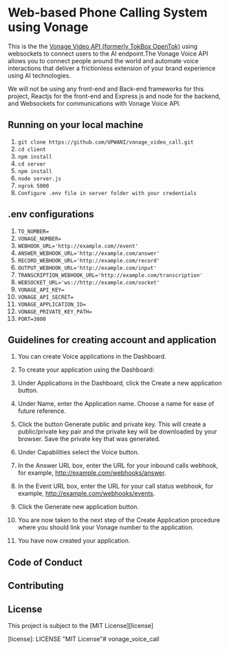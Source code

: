 



# Web-based Phone Calling System using Vonage

This is the the [Vonage Video API (formerly TokBox OpenTok)](https://developer.vonage.com/en/voice/voice-api/overview) using websockets to connect users to the AI endpoint.The Vonage Voice API allows you to connect people around the world and automate voice interactions that deliver a frictionless extension of your brand experience using AI technologies.

We will not be using any front-end and Back-end frameworks for this project, Reactjs for the front-end and Express js and node for the backend, and Websockets for communications with Vonage Voice API.

## Running on your local machine

1. `git clone https://github.com/UPWANI/vonage_video_call.git`
2. `cd client`
3. `npm install`
4. `cd server`
5. `npm install`
6. `node server.js`
6. `ngrok 5000`
7. `Configure .env file in server folder with your credentials`

## .env configurations
1. `TO_NUMBER=`
2. `VONAGE_NUMBER=`
3. `WEBHOOK_URL='http://example.com//event'`
4. `ANSWER_WEBHOOK_URL='http://example.com/answer'`
5. `RECORD_WEBHOOK_URL='http://example.com/record'`
6. `OUTPUT_WEBHOOK_URL='http://example.com/input'`
7. `TRANSCRIPTION_WEBHOOK_URL='http://example.com/transcription'`
8. `WEBSOCKET_URL='ws://http://example.com/socket'`
9. `VONAGE_API_KEY=`
10. `VONAGE_API_SECRET=`
11. `VONAGE_APPLICATION_ID=`
12. `VONAGE_PRIVATE_KEY_PATH=`
13. `PORT=3000`

## Guidelines for creating account and application
1) You can create Voice applications in the Dashboard.

2) To create your application using the Dashboard:

3) Under Applications in the Dashboard, click the Create a new application button.

4) Under Name, enter the Application name. Choose a name for ease of future reference.

5) Click the button Generate public and private key. This will create a public/private key pair and the private key will be downloaded by your browser. Save the private key that was generated.

6) Under Capabilities select the Voice button.

7) In the Answer URL box, enter the URL for your inbound calls webhook, for example, http://example.com/webhooks/answer.

8) In the Event URL box, enter the URL for your call status webhook, for example, http://example.com/webhooks/events.

9) Click the Generate new application button.

10) You are now taken to the next step of the Create Application procedure where you should link your Vonage number to the application.

11) You have now created your application.

## Code of Conduct

## Contributing

## License

This project is subject to the [MIT License][license]


[coc]: CODE_OF_CONDUCT.md "Code of Conduct"
[license]: LICENSE "MIT License"# vonage_voice_call
